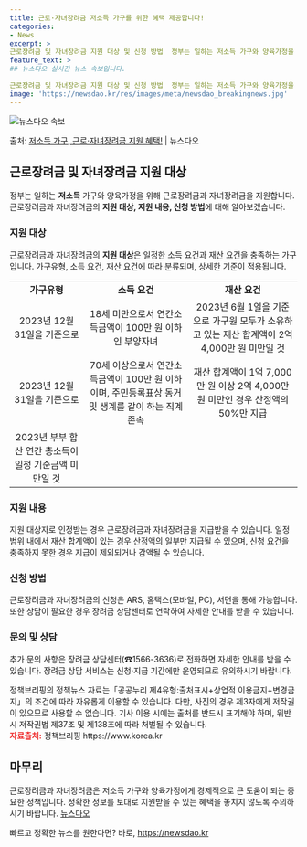 ```yaml
---
title: 근로·자녀장려금 저소득 가구를 위한 혜택 제공합니다!
categories:
- News
excerpt: >
근로장려금 및 자녀장려금 지원 대상 및 신청 방법  정부는 일하는 저소득 가구와 양육가정을 위해 근로장려금과…
feature_text: >
## 뉴스다오 실시간 뉴스 속보입니다.

근로장려금 및 자녀장려금 지원 대상 및 신청 방법  정부는 일하는 저소득 가구와 양육가정을 위해 근로장려금과…
image: 'https://newsdao.kr/res/images/meta/newsdao_breakingnews.jpg'
---
```


![뉴스다오 속보](https://newsdao.kr/res/images/meta/newsdao_breakingnews.jpg)

<p>출처: <a href="https://newsdao.kr/4439" rel="dofollow">저소득 가구, 근로·자녀장려금 지원 혜택!</a> | 뉴스다오</p>

<h2 data-ke-size="size26">근로장려금 및 자녀장려금 지원 대상</h2>
<p data-ke-size="size16">정부는 일하는 <b>저소득</b> 가구와 양육가정을 위해 근로장려금과 자녀장려금을 지원합니다. 근로장려금과 자녀장려금의 <b>지원 대상, 지원 내용, 신청 방법</b>에 대해 알아보겠습니다.</p>

<h3>지원 대상</h3>
<p data-ke-size="size16">근로장려금과 자녀장려금의 <b>지원 대상</b>은 일정한 소득 요건과 재산 요건을 충족하는 가구입니다. 가구유형, 소득 요건, 재산 요건에 따라 분류되며, 상세한 기준이 적용됩니다.</p>

<table>
	<tr>
		<td style="text-align: center; height: 17px;"><b>가구유형</b></td>
		<td style="text-align: center; height: 17px;"><b>소득 요건</b></td>
		<td style="text-align: center; height: 17px;"><b>재산 요건</b></td>
	</tr>
	<tr>
		<td style="text-align: center; height: 17px;">2023년 12월 31일을 기준으로</td>
		<td style="text-align: center; height: 17px;">18세 미만으로서 연간소득금액이 100만 원 이하인 부양자녀</td>
		<td style="text-align: center; height: 17px;">2023년 6월 1일을 기준으로 가구원 모두가 소유하고 있는 재산 합계액이 2억 4,000만 원 미만일 것</td>
	</tr>
	<tr>
		<td style="text-align: center; height: 17px;">2023년 12월 31일을 기준으로</td>
		<td style="text-align: center; height: 17px;">70세 이상으로서 연간소득금액이 100만 원 이하이며, 주민등록표상 동거 및 생계를 같이 하는 직계존속</td>
		<td style="text-align: center; height: 17px;">재산 합계액이 1억 7,000만 원 이상 2억 4,000만 원 미만인 경우 산정액의 50%만 지급</td>
	</tr>
	<tr>
		<td style="text-align: center; height: 17px;">2023년 부부 합산 연간 총소득이 일정 기준금액 미만일 것</td>
		<td style="text-align: center; height: 17px;"></td>
		<td style="text-align: center; height: 17px;"></td>
	</tr>
</table>

<h3>지원 내용</h3>
<p data-ke-size="size16">지원 대상자로 인정받는 경우 근로장려금과 자녀장려금을 지급받을 수 있습니다. 일정 범위 내에서 재산 합계액이 있는 경우 산정액의 일부만 지급될 수 있으며, 신청 요건을 충족하지 못한 경우 지급이 제외되거나 감액될 수 있습니다.</p>

<h3>신청 방법</h3>
<p data-ke-size="size16">근로장려금과 자녀장려금의 신청은 ARS, 홈택스(모바일, PC), 서면을 통해 가능합니다. 또한 상담이 필요한 경우 장려금 상담센터로 연락하여 자세한 안내를 받을 수 있습니다.</p>

<h3>문의 및 상담</h3>
<p data-ke-size="size16">추가 문의 사항은 장려금 상담센터(☎1566-3636)로 전화하면 자세한 안내를 받을 수 있습니다. 장려금 상담 서비스는 신청·지급 기간에만 운영되므로 유의하시기 바랍니다.</p>

<p data-ke-size="size16">정책브리핑의 정책뉴스 자료는「공공누리 제4유형:출처표시+상업적 이용금지+변경금지」의 조건에 따라 자유롭게 이용할 수 있습니다. 다만, 사진의 경우 제3자에게 저작권이 있으므로 사용할 수 없습니다. 기사 이용 시에는 출처를 반드시 표기해야 하며, 위반 시 저작권법 제37조 및 제138조에 따라 처벌될 수 있습니다. <br> <b><span style="color: #ee2323;">자료출처:</span></b> 정책브리핑 https://www.korea.kr</p>

<h2 data-ke-size="size26">마무리</h2>
<p data-ke-size="size16">근로장려금과 자녀장려금은 저소득 가구와 양육가정에게 경제적으로 큰 도움이 되는 중요한 정책입니다. 정확한 정보를 토대로 지원받을 수 있는 혜택을 놓치지 않도록 주의하시기 바랍니다. <a href="https://newsdao.kr/4439"target="_blank">뉴스다오</a></p> 

빠르고 정확한 뉴스를 원한다면? 바로, <a href="https://newsdao.kr" rel="dofollow">https://newsdao.kr</a>


    
